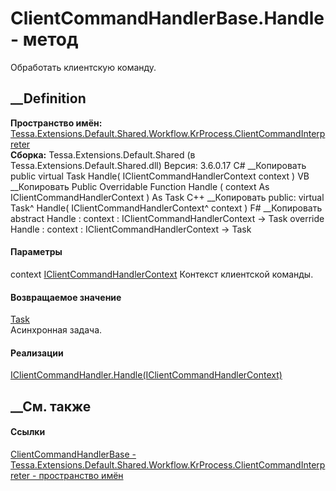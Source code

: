 # ClientCommandHandlerBase.Handle - метод
Обработать клиентскую команду.
## __Definition
 **Пространство имён:**
[Tessa.Extensions.Default.Shared.Workflow.KrProcess.ClientCommandInterpreter](N_Tessa_Extensions_Default_Shared_Workflow_KrProcess_ClientCommandInterpreter.htm)  
 **Сборка:** Tessa.Extensions.Default.Shared (в
Tessa.Extensions.Default.Shared.dll) Версия: 3.6.0.17
C# __Копировать
     public virtual Task Handle(
    	IClientCommandHandlerContext context
    )
VB __Копировать
     Public Overridable Function Handle ( 
    	context As IClientCommandHandlerContext
    ) As Task
C++ __Копировать
     public:
    virtual Task^ Handle(
    	IClientCommandHandlerContext^ context
    )
F# __Копировать
     abstract Handle : 
            context : IClientCommandHandlerContext -> Task 
    override Handle : 
            context : IClientCommandHandlerContext -> Task 
#### Параметры
context
[IClientCommandHandlerContext](T_Tessa_Extensions_Default_Shared_Workflow_KrProcess_ClientCommandInterpreter_IClientCommandHandlerContext.htm)
    Контекст клиентской команды.
#### Возвращаемое значение
[Task](https://learn.microsoft.com/dotnet/api/system.threading.tasks.task)  
Асинхронная задача.
#### Реализации
[IClientCommandHandler.Handle(IClientCommandHandlerContext)](M_Tessa_Extensions_Default_Shared_Workflow_KrProcess_ClientCommandInterpreter_IClientCommandHandler_Handle.htm)  
##  __См. также
#### Ссылки
[ClientCommandHandlerBase -
](T_Tessa_Extensions_Default_Shared_Workflow_KrProcess_ClientCommandInterpreter_ClientCommandHandlerBase.htm)
[Tessa.Extensions.Default.Shared.Workflow.KrProcess.ClientCommandInterpreter -
пространство
имён](N_Tessa_Extensions_Default_Shared_Workflow_KrProcess_ClientCommandInterpreter.htm)
